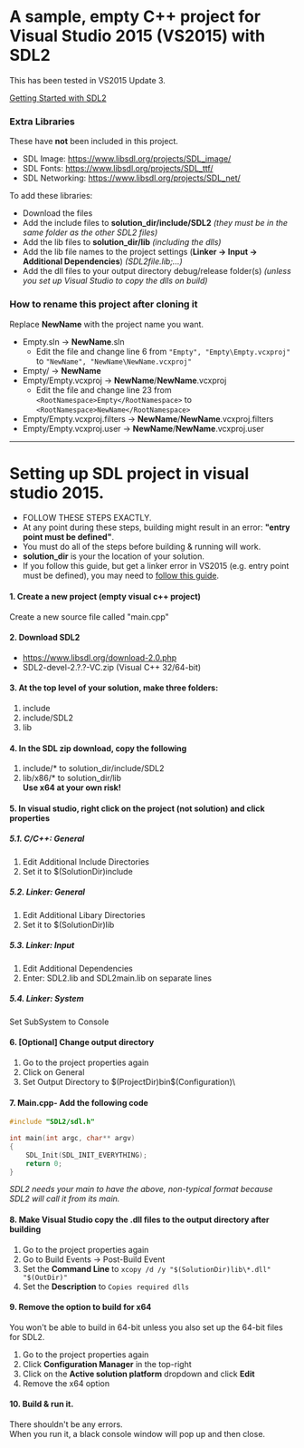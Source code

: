 # A sample, empty C++ project for Visual Studio 2015 (VS2015) with SDL2 #
This has been tested in VS2015 Update 3.

[Getting Started with SDL2](http://headerphile.com/)

### Extra Libraries
These have **not** been included in this project.

* SDL Image: https://www.libsdl.org/projects/SDL_image/
* SDL Fonts: https://www.libsdl.org/projects/SDL_ttf/
* SDL Networking: https://www.libsdl.org/projects/SDL_net/

To add these libraries:
* Download the files
* Add the include files to **solution_dir/include/SDL2** _(they must be in the same folder as the other SDL2 files)_
* Add the lib files to **solution_dir/lib** _(including the dlls)_
* Add the lib file names to the project settings (**Linker -> Input -> Additional Dependencies**) _(SDL2file.lib;...)_
* Add the dll files to your output directory debug/release folder(s) _(unless you set up Visual Studio to copy the dlls on build)_


### How to rename this project after cloning it
Replace **NewName** with the project name you want.

* Empty.sln -> **NewName**.sln
  * Edit the file and change line 6 from ```"Empty", "Empty\Empty.vcxproj"``` to ```"NewName", "NewName\NewName.vcxproj"```
* Empty/ -> **NewName**
* Empty/Empty.vcxproj -> **NewName**/**NewName**.vcxproj
  * Edit the file and change line 23 from ```<RootNamespace>Empty</RootNamespace>``` to ```<RootNamespace>NewName</RootNamespace>```
* Empty/Empty.vcxproj.filters -> **NewName**/**NewName**.vcxproj.filters
* Empty/Empty.vcxproj.user -> **NewName**/**NewName**.vcxproj.user

----

# Setting up SDL project in visual studio 2015. #

* FOLLOW THESE STEPS EXACTLY.<br>
* At any point during these steps, building might result in an error:	**"entry point must be defined"**.<br>
* You must do all of the steps before building &amp; running will work.<br>
* **solution_dir** is your the location of your solution.
* If you follow this guide, but get a linker error in VS2015 (e.g. entry point must be defined), you may need to [follow this guide](http://headerphile.com/sdl2/sdl2-part-0-setting-up-visual-studio-for-sdl2/).


#### 1. Create a new project (empty visual c++ project)
Create a new source file called "main.cpp"

#### 2. Download SDL2
* https://www.libsdl.org/download-2.0.php
* SDL2-devel-2.?.?-VC.zip (Visual C++ 32/64-bit)

#### 3. At the top level of your solution, make three folders:
1. include
2. include/SDL2
3. lib

#### 4. In the SDL zip download, copy the following
1.  include/* to solution_dir/include/SDL2
2.  lib/x86/* to solution_dir/lib<br>
**Use x64 at your own risk!**

#### 5. In visual studio, right click on the project (not solution) and click properties
##### 5.1. C/C++: General
1. Edit Additional Include Directories
2. Set it to $(SolutionDir)include

##### 5.2. Linker: General
1. Edit Additional Libary Directories
2. Set it to $(SolutionDir)lib

##### 5.3. Linker: Input
1. Edit Additional Dependencies
2. Enter: SDL2.lib and SDL2main.lib on separate lines

##### 5.4. Linker: System
Set SubSystem to Console

#### 6. [Optional] Change output directory
1. Go to the project properties again
2. Click on General
3. Set Output Directory to $(ProjectDir)bin\$(Configuration)\

#### 7. Main.cpp- Add the following code
```c++
#include "SDL2/sdl.h"

int main(int argc, char** argv)
{
	SDL_Init(SDL_INIT_EVERYTHING);
	return 0;
}
```
_SDL2 needs your main to have the above, non-typical format because SDL2 will call it from its main._

#### 8. Make Visual Studio copy the .dll files to the output directory after building
1. Go to the project properties again
2. Go to Build Events -> Post-Build Event
3. Set the **Command Line** to ```xcopy /d /y "$(SolutionDir)lib\*.dll" "$(OutDir)"```
4. Set the **Description** to ```Copies required dlls```

#### 9. Remove the option to build for x64
You won't be able to build in 64-bit unless you also set up the 64-bit files for SDL2.

1. Go to the project properties again
2. Click **Configuration Manager** in the top-right
3. Click on the **Active solution platform** dropdown and click **Edit**
4. Remove the x64 option

#### 10. Build & run it. 
There shouldn't be any errors.<br>
When you run it, a black console window will pop up and then close.
